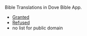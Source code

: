 Bible Translations in Dove Bible App.

- [Granted](GRANTED.md)
- [Refused](REFUSED.md)
- no list for public domain
